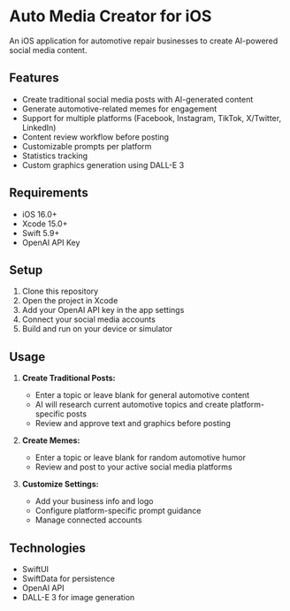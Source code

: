 # Auto Media Creator for iOS

An iOS application for automotive repair businesses to create AI-powered social media content.

## Features

- Create traditional social media posts with AI-generated content
- Generate automotive-related memes for engagement
- Support for multiple platforms (Facebook, Instagram, TikTok, X/Twitter, LinkedIn)
- Content review workflow before posting
- Customizable prompts per platform
- Statistics tracking
- Custom graphics generation using DALL-E 3

## Requirements

- iOS 16.0+
- Xcode 15.0+
- Swift 5.9+
- OpenAI API Key

## Setup

1. Clone this repository
2. Open the project in Xcode
3. Add your OpenAI API key in the app settings
4. Connect your social media accounts
5. Build and run on your device or simulator

## Usage

1. **Create Traditional Posts:**
   - Enter a topic or leave blank for general automotive content
   - AI will research current automotive topics and create platform-specific posts
   - Review and approve text and graphics before posting

2. **Create Memes:**
   - Enter a topic or leave blank for random automotive humor
   - Review and post to your active social media platforms

3. **Customize Settings:**
   - Add your business info and logo
   - Configure platform-specific prompt guidance
   - Manage connected accounts

## Technologies

- SwiftUI
- SwiftData for persistence
- OpenAI API
- DALL-E 3 for image generation
